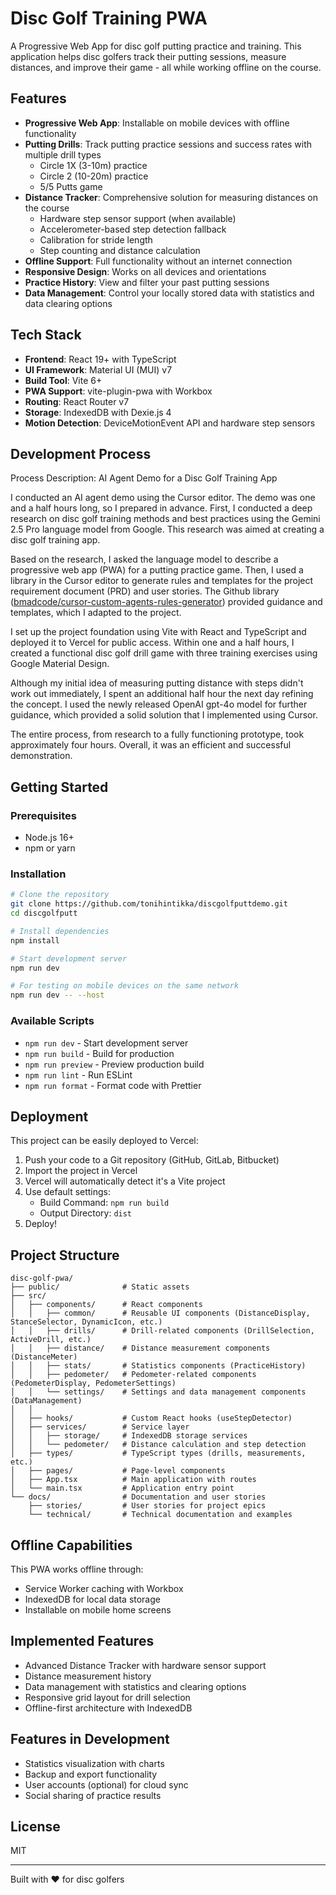 # Disc Golf Training PWA

A Progressive Web App for disc golf putting practice and training. This application helps disc golfers track their putting sessions, measure distances, and improve their game - all while working offline on the course.

## Features

- **Progressive Web App**: Installable on mobile devices with offline functionality
- **Putting Drills**: Track putting practice sessions and success rates with multiple drill types
  - Circle 1X (3-10m) practice
  - Circle 2 (10-20m) practice
  - 5/5 Putts game
- **Distance Tracker**: Comprehensive solution for measuring distances on the course
  - Hardware step sensor support (when available)
  - Accelerometer-based step detection fallback
  - Calibration for stride length
  - Step counting and distance calculation
- **Offline Support**: Full functionality without an internet connection
- **Responsive Design**: Works on all devices and orientations
- **Practice History**: View and filter your past putting sessions
- **Data Management**: Control your locally stored data with statistics and data clearing options

## Tech Stack

- **Frontend**: React 19+ with TypeScript
- **UI Framework**: Material UI (MUI) v7
- **Build Tool**: Vite 6+
- **PWA Support**: vite-plugin-pwa with Workbox
- **Routing**: React Router v7
- **Storage**: IndexedDB with Dexie.js 4
- **Motion Detection**: DeviceMotionEvent API and hardware step sensors

## Development Process

Process Description: AI Agent Demo for a Disc Golf Training App

I conducted an AI agent demo using the Cursor editor. The demo was one and a half hours long, so I prepared in advance. First, I conducted a deep research on disc golf training methods and best practices using the Gemini 2.5 Pro language model from Google. This research was aimed at creating a disc golf training app.

Based on the research, I asked the language model to describe a progressive web app (PWA) for a putting practice game. Then, I used a library in the Cursor editor to generate rules and templates for the project requirement document (PRD) and user stories. The Github library ([bmadcode/cursor-custom-agents-rules-generator](https://github.com/bmadcode/cursor-custom-agents-rules-generator)) provided guidance and templates, which I adapted to the project.

I set up the project foundation using Vite with React and TypeScript and deployed it to Vercel for public access. Within one and a half hours, I created a functional disc golf drill game with three training exercises using Google Material Design.

Although my initial idea of measuring putting distance with steps didn't work out immediately, I spent an additional half hour the next day refining the concept. I used the newly released OpenAI gpt-4o model for further guidance, which provided a solid solution that I implemented using Cursor.

The entire process, from research to a fully functioning prototype, took approximately four hours. Overall, it was an efficient and successful demonstration.

## Getting Started

### Prerequisites

- Node.js 16+
- npm or yarn

### Installation

```bash
# Clone the repository
git clone https://github.com/tonihintikka/discgolfputtdemo.git
cd discgolfputt

# Install dependencies
npm install

# Start development server
npm run dev

# For testing on mobile devices on the same network
npm run dev -- --host
```

### Available Scripts

- `npm run dev` - Start development server
- `npm run build` - Build for production
- `npm run preview` - Preview production build
- `npm run lint` - Run ESLint
- `npm run format` - Format code with Prettier

## Deployment

This project can be easily deployed to Vercel:

1. Push your code to a Git repository (GitHub, GitLab, Bitbucket)
2. Import the project in Vercel
3. Vercel will automatically detect it's a Vite project
4. Use default settings:
   - Build Command: `npm run build`
   - Output Directory: `dist`
5. Deploy!

## Project Structure

```
disc-golf-pwa/
├── public/              # Static assets
├── src/
│   ├── components/      # React components
│   │   ├── common/      # Reusable UI components (DistanceDisplay, StanceSelector, DynamicIcon, etc.)
│   │   ├── drills/      # Drill-related components (DrillSelection, ActiveDrill, etc.)
│   │   ├── distance/    # Distance measurement components (DistanceMeter)
│   │   ├── stats/       # Statistics components (PracticeHistory)
│   │   ├── pedometer/   # Pedometer-related components (PedometerDisplay, PedometerSettings)
│   │   └── settings/    # Settings and data management components (DataManagement)
│   │   
│   ├── hooks/           # Custom React hooks (useStepDetector)
│   ├── services/        # Service layer
│   │   ├── storage/     # IndexedDB storage services
│   │   └── pedometer/   # Distance calculation and step detection
│   ├── types/           # TypeScript types (drills, measurements, etc.)
│   ├── pages/           # Page-level components
│   ├── App.tsx          # Main application with routes
│   └── main.tsx         # Application entry point
└── docs/                # Documentation and user stories
    ├── stories/         # User stories for project epics
    └── technical/       # Technical documentation and examples
```

## Offline Capabilities

This PWA works offline through:
- Service Worker caching with Workbox
- IndexedDB for local data storage
- Installable on mobile home screens

## Implemented Features

- Advanced Distance Tracker with hardware sensor support 
- Distance measurement history
- Data management with statistics and clearing options 
- Responsive grid layout for drill selection
- Offline-first architecture with IndexedDB

## Features in Development

- Statistics visualization with charts
- Backup and export functionality
- User accounts (optional) for cloud sync
- Social sharing of practice results

## License

MIT

---

Built with ❤️ for disc golfers
